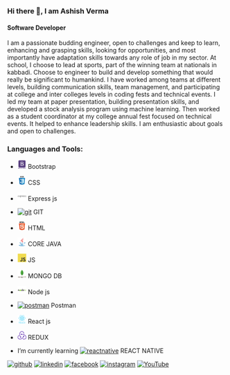 ### Hi there 👋, I am Ashish Verma
#### Software Developer
I am a passionate budding engineer, open to challenges and keep to learn, enhancing and grasping skills, looking for opportunities, and most importantly have adaptation skills towards any role of job in my sector.
At school, I choose to lead at sports, part of the winning team at nationals in kabbadi. Choose to engineer to build and develop something that would really be significant to humankind. I have worked among teams at different levels, building communication skills, team management, and participating at college and inter colleges levels in coding fests and technical events. I led my team at paper presentation, building presentation skills, and developed a stock analysis program using machine learning.
Then worked as a student coordinator at my college annual fest focused on technical events. It helped to enhance leadership skills. I am enthusiastic about goals and open to challenges.

### Languages and Tools:
- [<img src="https://raw.githubusercontent.com/devicons/devicon/master/icons/bootstrap/bootstrap-plain-wordmark.svg" alt="bootstrap" width="20" height="20"/>](https://getbootstrap.com) Bootstrap
- [<img src="https://raw.githubusercontent.com/devicons/devicon/master/icons/css3/css3-original-wordmark.svg" alt="css3" width="20" height="20"/>](https://www.w3schools.com/css/) CSS
- [<img src="https://raw.githubusercontent.com/devicons/devicon/master/icons/express/express-original-wordmark.svg" alt="express" width="20" height="20"/>](https://expressjs.com) Express js
- [<img src="https://www.vectorlogo.zone/logos/git-scm/git-scm-icon.svg" alt="git" width="20" height="20"/>](https://git-scm.com/) GIT
- [<img src="https://raw.githubusercontent.com/devicons/devicon/master/icons/html5/html5-original-wordmark.svg" alt="html5" width="20" height="20"/>](https://www.w3.org/html/) HTML
- [<img src="https://raw.githubusercontent.com/devicons/devicon/master/icons/java/java-original.svg" alt="java" width="20" height="20"/>](https://www.java.com) CORE JAVA
- [<img src="https://raw.githubusercontent.com/devicons/devicon/master/icons/javascript/javascript-original.svg" alt="javascript" width="20" height="20"/>](https://developer.mozilla.org/en-US/docs/Web/JavaScript) JS
- [<img src="https://raw.githubusercontent.com/devicons/devicon/master/icons/mongodb/mongodb-original-wordmark.svg" alt="mongodb" width="20" height="20"/>](https://www.mongodb.com/) MONGO DB
- [<img src="https://raw.githubusercontent.com/devicons/devicon/master/icons/nodejs/nodejs-original-wordmark.svg" alt="nodejs" width="20" height="20"/>](https://nodejs.org) Node js
- [<img src="https://www.vectorlogo.zone/logos/getpostman/getpostman-icon.svg" alt="postman" width="20" height="20"/>](https://postman.com) Postman
- [<img src="https://raw.githubusercontent.com/devicons/devicon/master/icons/react/react-original-wordmark.svg" alt="react" width="20" height="20"/>](https://reactjs.org/) React js
- [<img src="https://raw.githubusercontent.com/devicons/devicon/master/icons/redux/redux-original.svg" alt="redux" width="20" height="20"/>](https://redux.js.org) REDUX


- I’m currently learning [<img src="https://reactnative.dev/img/header_logo.svg" alt="reactnative" width="20" height="20"/>](https://reactnative.dev/) REACT NATIVE 


[<img src='https://cdn.jsdelivr.net/npm/simple-icons@3.0.1/icons/github.svg' alt='github' height='40'>](https://github.com/AshishVermaCrownstack)  [<img src='https://cdn.jsdelivr.net/npm/simple-icons@3.0.1/icons/linkedin.svg' alt='linkedin' height='40'>](https://www.linkedin.com/in/ashish-verma-a4b9521a1/)  [<img src='https://cdn.jsdelivr.net/npm/simple-icons@3.0.1/icons/facebook.svg' alt='facebook' height='40'>](https://www.facebook.com/profile.php?id=100005740845223)  [<img src='https://cdn.jsdelivr.net/npm/simple-icons@3.0.1/icons/instagram.svg' alt='instagram' height='40'>](https://www.instagram.com/ashish_verma2216/)  [<img src='https://cdn.jsdelivr.net/npm/simple-icons@3.0.1/icons/youtube.svg' alt='YouTube' height='40'>](https://www.youtube.com/channel/UCMTbwlShp23RV1OHtxt7XMg)  

